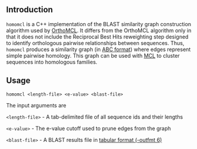 ## Introduction

`homomcl` is a C++ implementation of the BLAST similarity graph construction algorithm used by [OrthoMCL](https://github.com/stajichlab/OrthoMCL). It differs from the OrthoMCL algorithm only in that it does not include the Reciprocal Best Hits reweighting step designed to identify orthologous pairwise relationships between sequences. Thus, `homomcl` produces a similarity graph (in [ABC format](https://micans.org/mcl/man/mcl.html#started)) where edges represent simple pairwise homology. This graph can be used with [MCL](https://micans.org/mcl/) to cluster sequences into homologous families.

## Usage

`homomcl <length-file> <e-value> <blast-file>`

The input arguments are

`<length-file>` - A tab-delimited file of all sequence ids and their lengths

`<e-value>` - The e-value cutoff used to prune edges from the graph

`<blast-file>` - A BLAST results file in [tabular format (-outfmt 6)](https://github.com/seqan/lambda/wiki/BLAST-Output-Formats)
